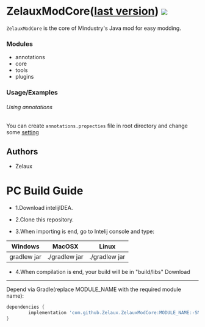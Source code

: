 ZelauxModCore([last version](versions/v133.txt))
[![](https://jitpack.io/v/Zelaux/ZelauxModCore.svg)](https://jitpack.io/#Zelaux/ZelauxModCore)
========
`ZelauxModCore` is the core of Mindustry's Java mod for easy modding.
### Modules
- annotations
- core
- tools
- plugins
### Usage/Examples
###### Using annotations
You can create `annotations.propecties` file in root directory and change some [setting](annotations/src/main/java/mma/annotations/AnnotationSetting.java "look at this enum")
## Authors
- Zelaux
# PC Build Guide

* 1.Download intelijIDEA.

* 2.Clone this repository.

* 3.When importing is end, go to Intelij console and type:

Windows      |  MacOSX       | Linux
------------ | ------------- | -------------
gradlew jar  | ./gradlew jar | ./gradlew jar

* 4.When compilation is end, your build will be in "build/libs"
Download
--------

Depend via Gradle(replace MODULE_NAME with the required module name):
```groovy
dependencies {
        implementation 'com.github.Zelaux.ZelauxModCore:MODULE_NAME:-SNAPSHOT'
}
```
